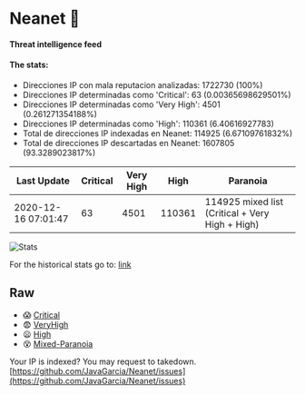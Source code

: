 # Neanet :hocho:
#### Threat intelligence feed
#### The stats:

- Direcciones IP con mala reputacion analizadas: 1722730 (100%)
- Direcciones IP determinadas como 'Critical':  63 (0.00365698629501%)
- Direcciones IP determinadas como 'Very High':  4501 (0.261271354188%)
- Direcciones IP determinadas como 'High':  110361 (6.40616927783)
- Total de direcciones IP indexadas en Neanet:  114925 (6.67109761832%)
- Total de direcciones IP descartadas en Neanet:  1607805 (93.3289023817%)

| Last Update | Critical | Very High | High | Paranoia |
| --- | --- | --- | --- | --- |
| 2020-12-16 07:01:47 | 63 | 4501 | 110361 | 114925 mixed list (Critical + Very High + High)|

![Stats](https://docs.google.com/spreadsheets/d/e/2PACX-1vSnaNMIXVabIpDJjufMlzH7poXnshF3mgd8Is1g9ytUEzVsP5my4Trn8f-xkoLLQ38xpL3HtmUexLo6/pubchart?oid=501124687&format=image)

For the historical stats go to: [link](/stats.csv)
## Raw
- :scream: [Critical](https://raw.githubusercontent.com/JavaGarcia/Neanet/master/blacklists/neanet_critical.txt)
- :fearful: [VeryHigh](https://raw.githubusercontent.com/JavaGarcia/Neanet/master/blacklists/neanet_veryHigh.txtt)
- :frowning: [High](https://raw.githubusercontent.com/JavaGarcia/Neanet/master/blacklists/neanet_high.txt)
- :dizzy_face: [Mixed-Paranoia](https://raw.githubusercontent.com/JavaGarcia/Neanet/master/blacklists/neanet_all.txt)


Your IP is indexed? You may request to takedown. [https://github.com/JavaGarcia/Neanet/issues](https://github.com/JavaGarcia/Neanet/issues)





























































































































































































































































































































































































































































































































































































































































































































































































































































































































































































































































































































































































































































































































































































































































































































































































































































































































































































































































































































































































































































































































































































































































































































































































































































































































































































































































































































































































































































































































